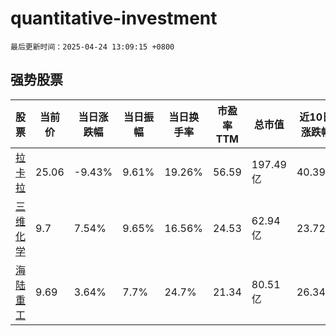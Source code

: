 # quantitative-investment

`最后更新时间：2025-04-24 13:09:15 +0800`

## 强势股票

|股票|当前价|当日涨跌幅|当日振幅|当日换手率|市盈率TTM|总市值|近10日涨跌幅|
|----|----|----|----|----|----|----|----|
|[拉卡拉](https://xueqiu.com/S/SZ300773)|25.06|-9.43%|9.61%|19.26%|56.59|197.49亿|40.39%|
|[三维化学](https://xueqiu.com/S/SZ002469)|9.7|7.54%|9.65%|16.56%|24.53|62.94亿|23.72%|
|[海陆重工](https://xueqiu.com/S/SZ002255)|9.69|3.64%|7.7%|24.7%|21.34|80.51亿|26.34%|
